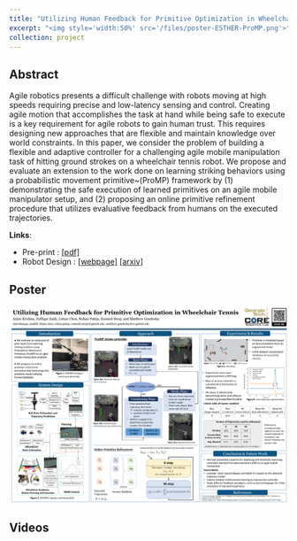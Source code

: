 ```yaml
---
title: "Utilizing Human Feedback for Primitive Optimization in Wheelchair Tennis"
excerpt: "<img style='width:50%' src='/files/poster-ESTHER-ProMP.png'>"
collection: project
---
```


## Abstract
Agile robotics presents a difficult challenge with robots moving at high speeds requiring precise and low-latency sensing and control. Creating agile motion that accomplishes the task at hand while being safe to execute is a key requirement for agile robots to gain human trust. This requires designing new approaches that are flexible and maintain knowledge over world constraints. In this paper, we consider the problem of building a flexible and adaptive controller for a challenging agile mobile manipulation task of hitting ground strokes on a wheelchair tennis robot. We propose and evaluate an extension to the work done on learning striking behaviors using a probabilistic movement primitive~(ProMP) framework by (1) demonstrating the safe execution of learned primitives on an agile mobile manipulator setup, and (2) proposing an online primitive refinement procedure that utilizes evaluative feedback from humans on the executed trajectories.

**Links**:
- Pre-print : [[pdf]](/files/ProMP_WTR.pdf)
- Robot Design : [[webpage]](https://core-robotics-lab.github.io/Wheelchair-Tennis-Robot/) [[arxiv]](https://arxiv.org/abs/2210.02517)

## Poster

![poster](/files/poster-ESTHER-ProMP.png)

## Videos
